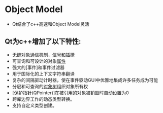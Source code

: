 # Object Model

- Qt结合了c++高速和Object Model灵活

## Qt为c++增加了以下特性:

- 无缝对象通信机制，[信号和插槽](Qt_Signal_And_Slot.md)
- 可查询和可设计的对象[属性](Qt_Property_System.md)
- 强大的[事件]和事件过滤器
- 用于国际化的上下文字符串翻译
- 复杂的间隔驱动计时器，使在事件驱动GUI中优雅地集成许多任务成为可能
- 分层和可查询的[对象树](Qt_Object_Tree.md)组织对象所有权
- [保护指针(QPointer)]在被引用的对象被销毁时自动设置为0
- 跨库边界工作的动态类型转换。
- 支持自定义类型创建。